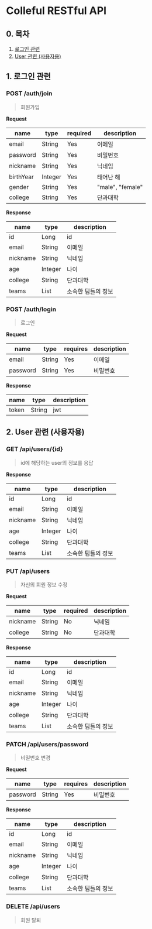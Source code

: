 # Colleful RESTful API

## 0. 목차
1. [로그인 관련](#1-로그인-관련)
2. [User 관련 (사용자용)](#2-user-관련-사용자용)

## 1. 로그인 관련

### POST /auth/join
> 회원가입

**Request**

|name|type|required|description|
|--|--|--|--|
|email|String|Yes|이메일|
|password|String|Yes|비밀번호|
|nickname|String|Yes|닉네임|
|birthYear|Integer|Yes|태어난 해|
|gender|String|Yes|"male", "female"|
|college|String|Yes|단과대학|

**Response**

|name|type|description|
|--|--|--|
|id|Long|id|
|email|String|이메일|
|nickname|String|닉네임|
|age|Integer|나이|
|college|String|단과대학|
|teams|List|소속한 팀들의 정보|

### POST /auth/login
> 로그인

**Request**

|name|type|requires|description|
|--|--|--|--|
|email|String|Yes|이메일|
|password|String|Yes|비밀번호|

**Response**

|name|type|description|
|--|--|--|
|token|String|jwt|

## 2. User 관련 (사용자용)

### GET /api/users/{id}
> id에 해당하는 user의 정보를 응답

**Response**

|name|type|description|
|--|--|--|
|id|Long|id|
|email|String|이메일|
|nickname|String|닉네임|
|age|Integer|나이|
|college|String|단과대학|
|teams|List|소속한 팀들의 정보|

### PUT /api/users
> 자신의 회원 정보 수정

**Request**

|name|type|required|description|
|--|--|--|--|
|nickname|String|No|닉네임|
|college|String|No|단과대학|

**Response**

|name|type|description|
|--|--|--|
|id|Long|id|
|email|String|이메일|
|nickname|String|닉네임|
|age|Integer|나이|
|college|String|단과대학|
|teams|List|소속한 팀들의 정보|

### PATCH /api/users/password
> 비밀번호 변경

**Request**

|name|type|requires|description|
|--|--|--|--|
|password|String|Yes|비밀번호|

**Response**

|name|type|description|
|--|--|--|
|id|Long|id|
|email|String|이메일|
|nickname|String|닉네임|
|age|Integer|나이|
|college|String|단과대학|
|teams|List|소속한 팀들의 정보|

### DELETE /api/users
> 회원 탈퇴
